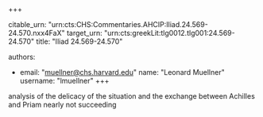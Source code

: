 +++


citable_urn: "urn:cts:CHS:Commentaries.AHCIP:Iliad.24.569-24.570.nxx4FaX"
target_urn: "urn:cts:greekLit:tlg0012.tlg001:24.569-24.570"
title: "Iliad 24.569-24.570"

authors:
- email: "muellner@chs.harvard.edu"
  name: "Leonard Muellner"
  username: "lmuellner"
+++

<p>analysis of the delicacy of the situation and the exchange between Achilles and Priam nearly not succeeding</p>